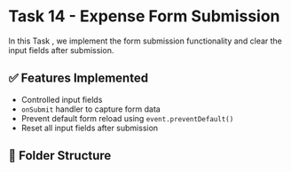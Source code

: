 # Task 14 - Expense Form Submission
  
In this Task , we implement the form submission functionality and clear the input fields after submission.

## ✅ Features Implemented

- Controlled input fields
- `onSubmit` handler to capture form data
- Prevent default form reload using `event.preventDefault()`
- Reset all input fields after submission

## 📂 Folder Structure

